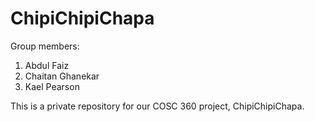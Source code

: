# ChipiChipiChapa

Group members:

1. Abdul Faiz
2. Chaitan Ghanekar
3. Kael Pearson

This is a private repository for our COSC 360 project, ChipiChipiChapa.
